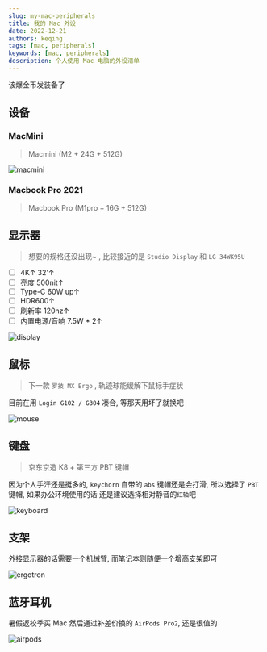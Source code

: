```yaml
---
slug: my-mac-peripherals
title: 我的 Mac 外设
date: 2022-12-21
authors: keqing
tags: [mac, peripherals]
keywords: [mac, peripherals]
description: 个人使用 Mac 电脑的外设清单
---
```


该爆金币发装备了

<!-- truncate -->

## 设备

### MacMini 
> Macmini (M2 + 24G + 512G)

![macmini](https://keqing-img.oss-cn-beijing.aliyuncs.com/post/macmini.png)

### Macbook Pro 2021
> Macbook Pro (M1pro + 16G + 512G)


## 显示器

> 想要的规格还没出现~ , 比较接近的是 `Studio Display` 和 `LG 34WK95U`

- [ ] 4K↑ 32'↑
- [ ] 亮度 500nit↑
- [ ] Type-C 60W up↑
- [ ] HDR600↑
- [ ] 刷新率 120hz↑
- [ ] 内置电源/音响 7.5W \* 2↑

![display](https://img30.360buyimg.com/popWaterMark/jfs/t1/15959/12/1786/103492/5c15f9f5Ec800eea7/b4faf1e57e80cbcc.jpg)

## 鼠标

> 下一款 `罗技 MX Ergo` , 轨迹球能缓解下鼠标手症状

目前在用 `Login G102 / G304` 凑合, 等那天用坏了就换吧

![mouse](https://img11.360buyimg.com/n7/jfs/t1/8930/23/9903/163447/5c1c773cE08f85e8a/1e4e62968a9fffda.jpg)

## 键盘

> 京东京造 K8 + 第三方 PBT 键帽

因为个人手汗还是挺多的, `keychorn` 自带的 `abs` 键帽还是会打滑, 所以选择了 `PBT` 键帽, 如果办公环境使用的话 还是建议选择相对静音的`红轴`吧

![keyboard](https://img30.360buyimg.com/sku/jfs/t1/199362/24/2422/226151/61123c45E290ded2c/8e2ead8ea19f8ff7.jpg)

## 支架

外接显示器的话需要一个机械臂, 而笔记本则随便一个增高支架即可

![ergotron](https://img13.360buyimg.com/n7/jfs/t1/167657/14/26211/101218/61e0ce3dEb74b8633/c5adbf65814f5225.jpg)

## 蓝牙耳机

暑假返校季买 Mac 然后通过补差价换的 `AirPods Pro2`, 还是很值的

![airpods](https://img10.360buyimg.com/n7/jfs/t1/208902/16/28541/13542/637c9c60Ee394d2cb/8d8906a6ca07f10c.jpg)
